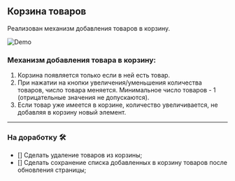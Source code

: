 ## Корзина товаров

Реализован механизм добавления товаров в корзину.

![Demo](./demo.gif)

### Механизм добавления товара в корзину:

1. Корзина появляется только если в ней есть товар.
2. При нажатии на кнопки увеличения/уменьшения количества товаров, число
товара меняется. Минимальное число товаров - 1 (отрицательные значения не допускаются).
3. Если товар уже имеется в корзине, количество увеличивается, 
не добавляя в корзину новый элемент.

___

### На доработку 🛠

- [] Сделать удаление товаров из корзины;
- [] Сделать сохранение списка добавленных в корзину товаров после
обновления страницы;
